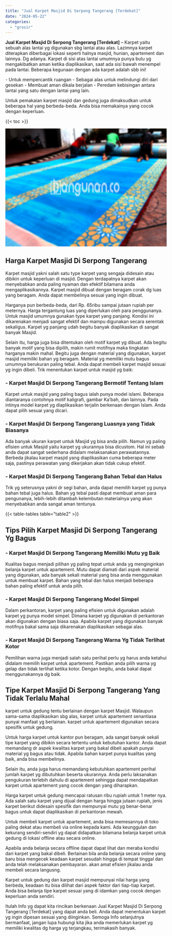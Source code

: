 ```yaml
---
title: "Jual Karpet Masjid Di Serpong Tangerang [Terdekat]"
date: "2024-05-22"
categories: 
  - "grosir"
---
```


**Jual Karpet Masjid Di Serpong Tangerang \[Terdekat\]** – Karpet yaitu sebuah alas lantai yg digunakan sbg lantai atau alas. Lazimnya karpet diterapkan diberbagai lokasi seperti halnya masjid, hunian, apartement dan lainnya. Dg adanya. Karpet di sisi atas lantai umumnya punya bulu yg mengakibatkan aman ketika diaplikasikan, saat ada sisi bawah menempel pada lantai. Beberapa kegunaan dengan ada karpet adalah sbb ini!

\- Untuk mempercantik ruangan - Sebagai alas untuk melindungi diri dari gesekan - Membuat aman dikala berjalan - Peredam kebisingan antara lantai yang satu dengan lantai yang lain.

Untuk pemakaian karpet masjid dan gedung juga dimaksudkan untuk beberapa hal yang berbeda-beda. Anda bisa memakainya yang cocok dengan keperluan.

{{< toc >}}

![Jual Karpet Masjid Di Serpong Tangerang [Terdekat]](/images/grosir-karpet-murah-32.png)

## Harga Karpet Masjid Di Serpong Tangerang

Karpet masjid yakni salah satu type karpet yang sengaja didesain atau dibikin untuk keperluan di masjid. Dengan terdapatnya karpet akan menyebabkan anda paling nyaman dan efektif bilamana anda mengaplikasikannya. Karpet masjid dibuat dengan beragam corak dg luas yang beragam. Anda dapat membelinya sesuai yang ingin dibuat.

Harganya pun berbeda-beda, dari Rp. 65ribu sampai jutaan rupiah per meternya. Harga tergantung luas yang diperlukan oleh para penggunanya. Untuk masjid umumnya gunakan type karpet yang panjang. Kondisi ini dikarenakan menjadi sangat efektif dan mampu digunakan secara serentak sekaligus. Karpet yg panjang udah begitu banyak diaplikasikan di sangat banyak Masjid.

Selain itu, harga juga bisa ditentukan oleh motif karpet yg dibuat. Ada begitu banyak motif yang bisa dipilih, makin rumit motifnya maka tingkatan harganya makin mahal. Begitu juga dengan material yang digunakan, karpet masjid memiliki bahan yg beragam. Material yg memiliki mutu bagus umumnya berukuran paling tebal. Anda dapat membeli karpet masjid sesuai yg ingin dibeli. Trik menentukan karpet untuk masjid yg baik:

### \- Karpet Masjid Di Serpong Tangerang Bermotif Tentang Islam

Karpet untuk masjid yang paling bagus ialah punya model islami. Beberapa diantaranya contohnya motif kaligrafi, gambar Ka’bah, dan lainnya. Pada intinya model karpet yg diaplikasikan terjalin berkenaan dengan Islam. Anda dapat pilih sesuai yang dicari.

### \- Karpet Masjid Di Serpong Tangerang Luasnya yang Tidak Biasanya

Ada banyak ukuran karpet untuk Masjid yg bisa anda pilih. Namun yg paling efisien untuk Masjid yaitu karpet yg ukurannya bisa dicustom. Hal ini sebab anda dapat sangat sederhana didalam melaksanakan perawatannya. Berbeda jikalau karpet masjid yang diaplikasikan cuma beberapa meter saja, pastinya perawatan yang dikerjakan akan tidak cukup efektif.

### \- Karpet Masjid Di Serpong Tangerang Bahan Tebal dan Halus

Trik yg seterusnya yakni dr segi bahan, anda dapat memilih karpet yg punya bahan tebal juga halus. Bahan yg tebal pasti dapat membuat aman para pengunanya, lebih-lebih ditambah kelembutan materialnya yang akan menyebabkan anda sangat aman tentunya.

{{< table-tables table="table2" >}}

## Tips Pilih Karpet Masjid Di Serpong Tangerang Yg Bagus

### \- Karpet Masjid Di Serpong Tangerang Memiliki Mutu yg Baik

Kualitas bagus menjadi pilihan yg paling tepat untuk anda yg menginginkan belanja karpet untuk apartement. Mutu dapat diamati dari aspek material yang digunakan, ada banyak sekali material yang bisa anda menggunakan untuk membuat karpet. Bahan yang tebal dan halus menjadi beberapa bahan paling efektif untuk anda pilih.

### \- Karpet Masjid Di Serpong Tangerang Model Simpel

Dalam perkantoran, karpet yang paling efisien untuk digunakan adalah karpet yg punya model simpel. Dimana karpet yg digunakan di perkantoran akan digunakan dengan biasa saja. Apabila karpet yang digunakan banyak motifnya bakal sama saja dikarenakan diaplikasikan sebagai alas.

### \- Karpet Masjid Di Serpong Tangerang Warna Yg Tidak Terlihat Kotor

Pemilihan warna juga menjadi salah satu perihal perlu yg harus anda ketahui didalam memilih karpet untuk apartement. Pastikan anda pilih warna yg gelap dan tidak terlihat ketika kotor. Dengan begitu, anda bakal dapat menggunakannya dg baik.

## Tipe Karpet Masjid Di Serpong Tangerang Yang Tidak Terlalu Mahal

karpet untuk gedung tentu berlainan dengan karpet Masjid. Walaupun sama-sama diaplikasikan sbg alas, karpet untuk apartement senantiasa punyai manfaat yg berlainan. karpet untuk apartement digunakan secara spesifik untuk gedung.

Untuk harga karpet untuk kantor pun beragam, ada sangat banyak sekali tipe karpet yang dibikin secara tertentu untuk kebutuhan kantor. Anda dapat memandang dr aspek kwalitas karpet yang bakal dibeli apakah punyai material yg bagus atau tidak. Apabila bahan karpet punya kualitas yang baik, anda bisa membelinya.

Selain itu, anda juga harus memandang kebutuhkan apartement perihal jumlah karpet yg dibutuhkan beserta ukurannya. Anda perlu laksanakan pengukuran terlebih dahulu di apartement sehingga dapat mendapatkan karpet untuk apartement yang cocok dengan yang diharapkan.

Harga karpet untuk gedung mencapai ratusan ribu rupiah untuk 1 meter nya. Ada salah satu karpet yang dijual dengan harga hingga jutaan rupiah, jenis karpet berikut didesain spesifik dan mempunyai mutu yg benar-benar bagus untuk dapat diaplikasikan di perkantoran mewah.

Untuk membeli karpet untuk apartement, anda bisa memesannya di toko paling dekat atau membeli via online kepada kami. Ada keunggulan dan kekurang sendiri-sendiri yg dapat didapatkan bilamana belanja karpet untuk gedung di lokasi offline atau secara online.

Apabila anda belanja secara offline dapat dapat lihat dan meraba kondisi dari karpet yang bakal dibeli. Berlainan bila anda belanja secara online yang baru bisa mengecek keadaan karpet sesudah hingga di tempat tinggal dan anda telah melaksanakan pembayaran. akan amat efisien jikalau anda membeli secara langusng.

Karpet untuk gedung dan karpet masjid mempunyai nilai harga yang berbeda, keadaan itu bisa dilihat dari aspek faktor dari tiap-tiap karpet. Anda bisa belanja tipe karpet sesuai yang di idamkan yang cocok dengan keperluan anda sendiri.

Itulah Info yg dapat kita rincikan berkenaan Jual Karpet Masjid Di Serpong Tangerang \[Terdekat\] yang dapat anda beli. Anda dapat menentukan karpet yg ingin dipesan sesuai yang diinginkan. Semoga Info selanjutnya bermanfaat, jangan lupa hubungi kita jika anda memerlukan karpet yg memiliki kwalitas dg harga yg terjangkau, terimakasih banyak.
